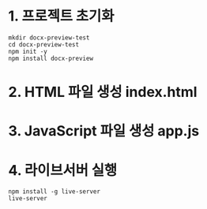 # 1. 프로젝트 초기화
```
mkdir docx-preview-test
cd docx-preview-test
npm init -y
npm install docx-preview
```

# 2.  HTML 파일 생성 index.html


# 3. JavaScript 파일 생성 app.js

# 4. 라이브서버 실행
```
npm install -g live-server
live-server

```